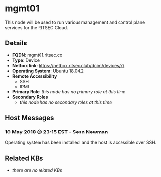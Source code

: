 # mgmt01

This node will be used to run various management and control plane services for
the RITSEC Cloud.

## Details

- **FQDN**: mgmt01.ritsec.co
- **Type**: Device
- **Netbox link**: https://netbox.ritsec.club/dcim/devices/7/
- **Operating System**: Ubuntu 18.04.2
- **Remote Accessibility**
  - SSH
  - IPMI
- **Primary Role**: _this node has no primary role at this time_
- **Secondary Roles**
    - _this node has no secondary roles at this time_

## Host Messages

### 10 May 2018 @ 23:15 EST - Sean Newman

Operating system has been installed, and the host is accessible over SSH.

## Related KBs

- _there are no related KBs_